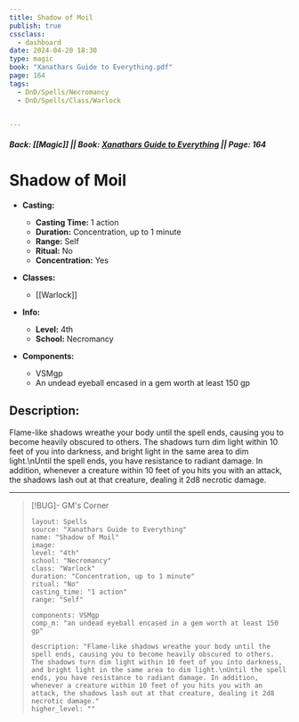 ```yaml
---
title: Shadow of Moil
publish: true
cssclass:
  - dashboard
date: 2024-04-20 18:30
type: magic
book: "Xanathars Guide to Everything.pdf"
page: 164
tags:
  - DnD/Spells/Necromancy
  - DnD/Spells/Class/Warlock


---
```


##### Back: [[Magic]] || Book: [Xanathars Guide to Everything](https://drive.google.com/drive/folders/1O5bhpYizcIT5xxAoLOuzCRht_PVS7VSG?usp=sharing) || Page: 164

# Shadow of Moil

- **Casting:**
    - **Casting Time:** 1 action
    - **Duration:** Concentration, up to 1 minute
    - **Range:** Self
    - **Ritual:** No
    - **Concentration:** Yes
- **Classes:**
    - [[Warlock]]

- **Info:**
    - **Level:** 4th
    - **School:** Necromancy
- **Components:**
    - VSMgp
    - An undead eyeball encased in a gem worth at least 150 gp

## Description:
Flame-like shadows wreathe your body until the spell ends, causing you to become heavily obscured to others. The shadows turn dim light within 10 feet of you into darkness, and bright light in the same area to dim light.\nUntil the spell ends, you have resistance to radiant damage. In addition, whenever a creature within 10 feet of you hits you with an attack, the shadows lash out at that creature, dealing it 2d8 necrotic damage.



---

> [!BUG]- GM's Corner
>
> ```statblock
> layout: Spells
> source: "Xanathars Guide to Everything"
> name: "Shadow of Moil"
> image: 
> level: "4th"
> school: "Necromancy"
> class: "Warlock"
> duration: "Concentration, up to 1 minute"
> ritual: "No"
> casting_time: "1 action"
> range: "Self"
>
> components: VSMgp
> comp_m: "an undead eyeball encased in a gem worth at least 150 gp"
>
> description: "Flame-like shadows wreathe your body until the spell ends, causing you to become heavily obscured to others. The shadows turn dim light within 10 feet of you into darkness, and bright light in the same area to dim light.\nUntil the spell ends, you have resistance to radiant damage. In addition, whenever a creature within 10 feet of you hits you with an attack, the shadows lash out at that creature, dealing it 2d8 necrotic damage."
> higher_level: ""
> ```
